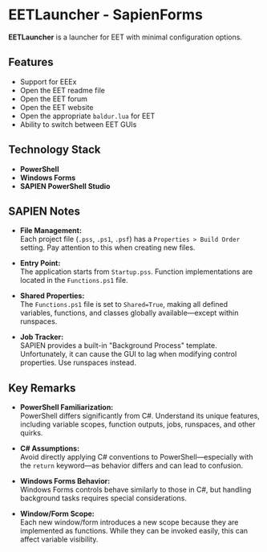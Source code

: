 # EETLauncher - SapienForms

**EETLauncher** is a launcher for EET with minimal configuration options.

## Features

- Support for EEEx  
- Open the EET readme file  
- Open the EET forum  
- Open the EET website  
- Open the appropriate `baldur.lua` for EET  
- Ability to switch between EET GUIs  

## Technology Stack

- **PowerShell**  
- **Windows Forms**  
- **SAPIEN PowerShell Studio**  

## SAPIEN Notes

- **File Management:**  
  Each project file (`.pss`, `.ps1`, `.psf`) has a `Properties > Build Order` setting. Pay attention to this when creating new files.

- **Entry Point:**  
  The application starts from `Startup.pss`. Function implementations are located in the `Functions.ps1` file.

- **Shared Properties:**  
  The `Functions.ps1` file is set to `Shared=True`, making all defined variables, functions, and classes globally available—except within runspaces.

- **Job Tracker:**  
  SAPIEN provides a built-in "Background Process" template. Unfortunately, it can cause the GUI to lag when modifying control properties. Use runspaces instead.

## Key Remarks

- **PowerShell Familiarization:**  
  PowerShell differs significantly from C#. Understand its unique features, including variable scopes, function outputs, jobs, runspaces, and other quirks.

- **C# Assumptions:**  
  Avoid directly applying C# conventions to PowerShell—especially with the `return` keyword—as behavior differs and can lead to confusion.

- **Windows Forms Behavior:**  
  Windows Forms controls behave similarly to those in C#, but handling background tasks requires special considerations.

- **Window/Form Scope:**  
  Each new window/form introduces a new scope because they are implemented as functions. While they can be invoked easily, this can affect variable visibility.

